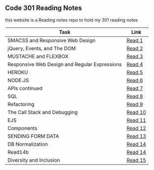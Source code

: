 ## Code 301 Reading Notes

this website is a Reading notes repo to hold my 301 reading notes

| Task                             | Link                                                            |
| -------------------------------- | --------------------------------------------------------------- |
| SMACSS and Responsive Web Design | [Read 1](https://othabteh.github.io/Reading-notes-301/class-01) |
| jQuery, Events, and The DOM| [Read 2](https://othabteh.github.io/Reading-notes-301/class-02)       |
| MUSTACHE and FLEXBOX             | [Read 3](https://othabteh.github.io/Reading-notes-301/class-03) |
| Responsive Web Design and Regular Expressions | [Read 4](https://othabteh.github.io/Reading-notes-301class-04) |
| HEROKU | [Read 5](https://othabteh.github.io/Reading-notes-301/class-05) |
| NODE.JS| [Read 6](https://othabteh.github.io/Reading-notes-301/class-06) |
| APIs continued| [Read 7](https://othabteh.github.io/Reading-notes-301/class-07) |
| SQL| [Read 8](https://othabteh.github.io/Reading-notes-301/class-08) |
| Refactoring | [Read 9](https://othabteh.github.io/Reading-notes-301/class-09) |
|  The Call Stack and Debugging | [Read 10](https://othabteh.github.io/Reading-notes-301/class-10) |
| EJS | [Read 11](https://othabteh.github.io/Reading-notes-301/class-11) |
| Components | [Read 12](https://othabteh.github.io/Reading-notes-301/class-12) |
| SENDING FORM DATA | [Read 13](https://othabteh.github.io/Reading-notes-301/class-13) |
| DB Normalization| [Read 14](https://othabteh.github.io/Reading-notes-301/class-14a) |
| Read14b                          | [Read 14]()                                                     |
| Diversity and Inclusion | [Read 15]() |
